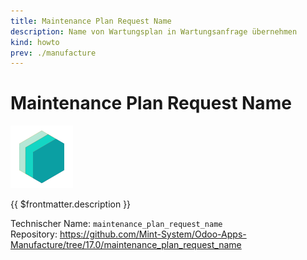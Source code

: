 ```yaml
---
title: Maintenance Plan Request Name
description: Name von Wartungsplan in Wartungsanfrage übernehmen
kind: howto
prev: ./manufacture
---
```


# Maintenance Plan Request Name

![icon_oms_box](attachments/icons_odoo_mint_system.png)

{{ $frontmatter.description }}

Technischer Name: `maintenance_plan_request_name`\
Repository: <https://github.com/Mint-System/Odoo-Apps-Manufacture/tree/17.0/maintenance_plan_request_name>
